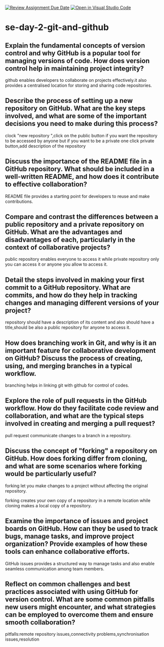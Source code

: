 [![Review Assignment Due Date](https://classroom.github.com/assets/deadline-readme-button-22041afd0340ce965d47ae6ef1cefeee28c7c493a6346c4f15d667ab976d596c.svg)](https://classroom.github.com/a/8wgCKhpZ)
[![Open in Visual Studio Code](https://classroom.github.com/assets/open-in-vscode-2e0aaae1b6195c2367325f4f02e2d04e9abb55f0b24a779b69b11b9e10269abc.svg)](https://classroom.github.com/online_ide?assignment_repo_id=15776701&assignment_repo_type=AssignmentRepo)
# se-day-2-git-and-github
## Explain the fundamental concepts of version control and why GitHub is a popular tool for managing versions of code. How does version control help in maintaining project integrity?

github enables developers to collaborate on projects effectively.it also provides a centralised location for storing and sharing code repositories.

## Describe the process of setting up a new repository on GitHub. What are the key steps involved, and what are some of the important decisions you need to make during this process?

clock "new repository ",click on the public button if you want the repository to be accessed by anyone but if you want to be a private one click private button,add description of the repository  

## Discuss the importance of the README file in a GitHub repository. What should be included in a well-written README, and how does it contribute to effective collaboration?

README file provides a starting point for developers to reuse and make contributions.

## Compare and contrast the differences between a public repository and a private repository on GitHub. What are the advantages and disadvantages of each, particularly in the context of collaborative projects?

public repository enables everyone to access it while private repository only you can access it or anyone you allow to access it.

## Detail the steps involved in making your first commit to a GitHub repository. What are commits, and how do they help in tracking changes and managing different versions of your project?

repository should have a description of its content and also should have a title,should be also a public repository for anyone to access it.

## How does branching work in Git, and why is it an important feature for collaborative development on GitHub? Discuss the process of creating, using, and merging branches in a typical workflow.

branching helps in linking git with github for control of codes.

## Explore the role of pull requests in the GitHub workflow. How do they facilitate code review and collaboration, and what are the typical steps involved in creating and merging a pull request?

pull request communicate changes to a branch in a repository.

## Discuss the concept of "forking" a repository on GitHub. How does forking differ from cloning, and what are some scenarios where forking would be particularly useful?

forking let you make changes to a project without affecting the original repository.

forking creates your own copy of a repository in a remote location while cloning makes a local copy of a repository.

## Examine the importance of issues and project boards on GitHub. How can they be used to track bugs, manage tasks, and improve project organization? Provide examples of how these tools can enhance collaborative efforts.

GitHub issues provides a structured way to manage tasks and also enable seamless communication among team members.


## Reflect on common challenges and best practices associated with using GitHub for version control. What are some common pitfalls new users might encounter, and what strategies can be employed to overcome them and ensure smooth collaboration?

pitfalls:remote repository issues,connectivity problems,synchronisation issues,resolution 

